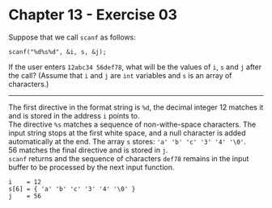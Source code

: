 # Chapter 13 - Exercise 03

Suppose that we call `scanf` as follows:

```
scanf("%d%s%d", &i, s, &j);
```

If the user enters `12abc34 56def78`, what will be the values of `i`, `s` and `j` after the call? (Assume that `i` and `j` are `int` variables and `s` is an array of characters.)

---

The first directive in the format string is `%d`, the decimal integer 12 matches it and is stored in the address `i` points to.  
The directive `%s` matches a sequence of non-withe-space characters. The input string stops at the first white space, and a null character is added automatically at the end. The array `s` stores: `'a' 'b' 'c' '3' '4' '\0'`.  
56 matches the final directive and is stored in `j`.   
`scanf` returns and the sequence of characters `def78` remains in the input buffer to be processed by the next input function.  

```
i    = 12  
s[6] = { 'a' 'b' 'c' '3' '4' '\0' }
j    = 56
```

